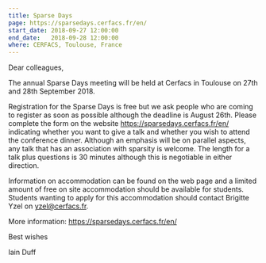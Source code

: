 ```yaml
---
title: Sparse Days
page: https://sparsedays.cerfacs.fr/en/
start_date: 2018-09-27 12:00:00
end_date:   2018-09-28 12:00:00
where: CERFACS, Toulouse, France
---
```

Dear colleagues,

The annual Sparse Days meeting will be held at Cerfacs in Toulouse on
27th and 28th September 2018.

Registration for the Sparse Days is free but we ask people who are
coming to register as soon as possible although the deadline is August
26th. Please complete the form on the website
<https://sparsedays.cerfacs.fr/en/> indicating whether you want to give
a talk and whether you wish to attend the conference dinner. Although
an emphasis will be on parallel aspects, any talk that has an
association with sparsity is welcome. The length for a talk plus
questions is 30 minutes although this is negotiable in either
direction.

Information on accommodation can be found on the web page and a
limited amount of free on site accommodation should be available for
students. Students wanting to apply for this accommodation should
contact Brigitte Yzel on <yzel@cerfacs.fr>.

More information: <https://sparsedays.cerfacs.fr/en/>

Best wishes

Iain Duff
